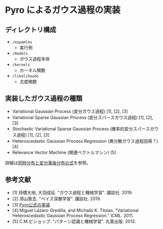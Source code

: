 # Pyro によるガウス過程の実装

## ディレクトリ構成

* `/expamles`
    * 実行例
* `/models`
    * ガウス過程本体
* `/kernels`
    * カーネル関数
* `/likelihoods`
    * 尤度関数

## 実装したガウス過程の種類

* Variational Gaussian Process (変分ガウス過程) [1], [2], [3]
* Variational Sparse Gaussian Process (変分スパースガウス過程) [1], [2], [3]
* Stochastic Variational Sparse Gaussian Process (確率的変分スパースガウス過程) [1], [2], [3]
* Heteroscedastic Gaussian Process Regression (異分散ガウス過程回帰？) [4]
* Relevance Vector Machine (関連ベクトルマシン) [5]

詳細は[同時分布と変分事後分布の式](/model-and-guide.ipynb)を参照。

## 参考文献

* [1] 持橋大地, 大羽成征. "ガウス過程と機械学習". 講談社. 2019.
* [2] 須山敦志. "ベイズ深層学習". 講談社. 2019.
* [3] [Pyro公式の実装](https://github.com/pyro-ppl/pyro/tree/dev/pyro/contrib/gp)
* [4] Miguel Lázaro-Gredilla, and Michalis K. Titsias. "Variational Heteroscedastic Gaussian Process Regression." ICML. 2011.
* [5] C.M.ビショップ. "パターン認識と機械学習". 丸善出版. 2012.
